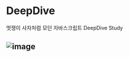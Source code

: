 # DeepDive
멋쟁이 사자처럼 모던 자바스크립트 DeepDive Study
## ![image](https://velog.velcdn.com/images/narcoker/post/9c9f1651-931c-49b2-9f57-8a879b432bd4/image.png)
